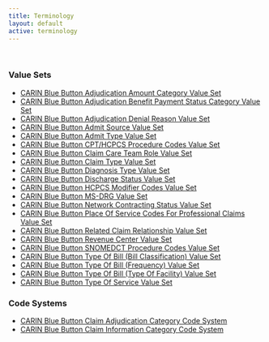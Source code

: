 ```yaml
---
title: Terminology
layout: default
active: terminology
---
```

<!-- { :.no_toc } -->
<!-- TOC  the css styling for this is \pages\assets\css\project.css under 'markdown-toc'-->
<!-- * Do not remove this line (it will not be displayed)
{:toc} -->
<!-- end TOC -->

<br/>

### Value Sets

- [CARIN Blue Button Adjudication Amount Category Value Set](ValueSet-CARIN-BB-Adjudication-Amount-Category.html)
- [CARIN Blue Button Adjudication Benefit Payment Status Category Value Set](ValueSet-CARIN-BB-Adjudication-Benefit-Payment-Status-Category.html)
- [CARIN Blue Button Adjudication Denial Reason Value Set](ValueSet-CARIN-BB-Adjudication-Denial-Reason.html)
- [CARIN Blue Button Admit Source Value Set](ValueSet-CARIN-BB-AdmitSource.html)
- [CARIN Blue Button Admit Type Value Set](ValueSet-CARIN-BB-AdmitType.html)
- [CARIN Blue Button CPT/HCPCS Procedure Codes Value Set](ValueSet-CARIN-BB-CPT-HCPCS-ProcedureCodes.html)
- [CARIN Blue Button Claim Care Team Role Value Set](ValueSet-CARIN-BB-Claim-CareTeam-Role.html)
- [CARIN Blue Button Claim Type Value Set](ValueSet-CARIN-BB-Claim-Type.html)
- [CARIN Blue Button Diagnosis Type Value Set](ValueSet-CARIN-BB-DiagnosisType.html)
- [CARIN Blue Button Discharge Status Value Set](ValueSet-CARIN-BB-Discharge-Status.html)
- [CARIN Blue Button HCPCS Modifier Codes Value Set](ValueSet-CARIN-BB-HCPCS-ModifierCodes.html)
- [CARIN Blue Button MS-DRG Value Set](ValueSet-CARIN-BB-MS-DRG.html)
- [CARIN Blue Button Network Contracting Status Value Set](ValueSet-CARIN-BB-Network-Contracting-Status.html)
- [CARIN Blue Button Place Of Service Codes For Professional Claims Value Set](ValueSet-CARIN-BB-PlaceOfService.html)
- [CARIN Blue Button Related Claim Relationship Value Set](ValueSet-CARIN-BB-Related-Claim-Relationship.html)
- [CARIN Blue Button Revenue Center Value Set](ValueSet-CARIN-BB-Revenue-Center.html)
- [CARIN Blue Button SNOMEDCT Procedure Codes Value Set](ValueSet-CARIN-BB-SNOMEDCT-ProcedureCodes.html)
- [CARIN Blue Button Type Of Bill (Bill Classification) Value Set](ValueSet-CARIN-BB-TOB-BillClassification.html)
- [CARIN Blue Button Type Of Bill (Frequency) Value Set](ValueSet-CARIN-BB-TOB-Frequency.html)
- [CARIN Blue Button Type Of Bill (Type Of Facility) Value Set](ValueSet-CARIN-BB-TOB-TypeOfFacility.html)
- [CARIN Blue Button Type Of Service Value Set](ValueSet-CARIN-BB-TypeOfService.html)


### Code Systems

- [CARIN Blue Button Claim Adjudication Category Code System](ValueSet-CARIN-BB-Adjudication-Category.html)
- [CARIN Blue Button Claim Information Category Code System](ValueSet-CARIN-BB-Claim-Information-Category.html)


